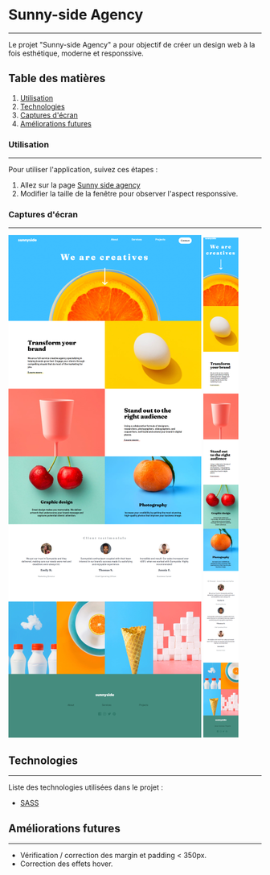 # Sunny-side Agency
***
Le projet "Sunny-side Agency" a pour objectif de créer un design web à la fois esthétique, moderne et responssive.

## Table des matières
1. [Utilisation](#utilisation)
2. [Technologies](#technologies)
3. [Captures d'écran](#captures-décran)
4. [Améliorations futures](#ameliorations-futures)

### Utilisation
***
Pour utiliser l'application, suivez ces étapes :

1. Allez sur la page [Sunny side agency](https://tess-mltx.github.io/sunnyside-agency/)
2. Modifier la taille de la fenêtre pour observer l'aspect responssive.

### Captures d'écran
***
![Desktop](./assets/images/readme/sunnySideAgencyDesktop.png)
![Mobile et tablette](./assets/images/readme/sunnySideAgencyMobile.png)

## Technologies
***
Liste des technologies utilisées dans le projet :
* [SASS](https://sass-lang.com/)

## Améliorations futures
***
* Vérification / correction des margin et padding < 350px.
* Correction des effets hover.